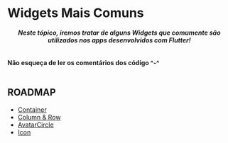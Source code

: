 # Widgets Mais Comuns

<div align='center'>
    <i>
        <b>
            Neste tópico, iremos tratar de alguns Widgets que comumente são utilizados nos apps desenvolvidos com Flutter!
        </b>
    </i>
</div>

</br>
</br>
<b>Não esqueça de ler os comentários dos código ^-^</b>
</br>
</br>

## ROADMAP

- [Container](container.md)
- [Column & Row](column_row.md)
- [AvatarCircle](avatar_circle.md)
- [Icon](icon.md)
